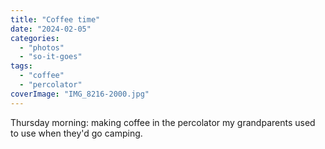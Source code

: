 ```yaml
---
title: "Coffee time"
date: "2024-02-05"
categories: 
  - "photos"
  - "so-it-goes"
tags: 
  - "coffee"
  - "percolator"
coverImage: "IMG_8216-2000.jpg"
---
```


Thursday morning: making coffee in the percolator my grandparents used to use when they'd go camping.

